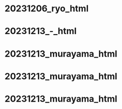 # 20231206_ryo_html
# 20231213_-_html
# 20231213_murayama_html
# 20231213_murayama_html
# 20231213_murayama_html
